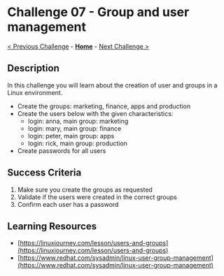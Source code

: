 # Challenge 07 - Group and user management

[< Previous Challenge](./Challenge-06.md) - **[Home](../README.md)** - [Next Challenge >](./Challenge-08.md)

## Description

In this challenge you will learn about the creation of user and groups in a Linux environment.

- Create the groups: marketing, finance, apps and production
- Create the users below with the given characteristics:
  - login: anna, main group: marketing
  - login: mary, main group: finance
  - login: peter, main group: apps
  - login: rick, main group: production
- Create passwords for all users

## Success Criteria

1. Make sure you create the groups as requested 
2. Validate if the users were created in the correct groups
3. Confirm each user has a password

## Learning Resources

- [https://linuxjourney.com/lesson/users-and-groups](https://linuxjourney.com/lesson/users-and-groups)
- [https://www.redhat.com/sysadmin/linux-user-group-management](https://www.redhat.com/sysadmin/linux-user-group-management)
